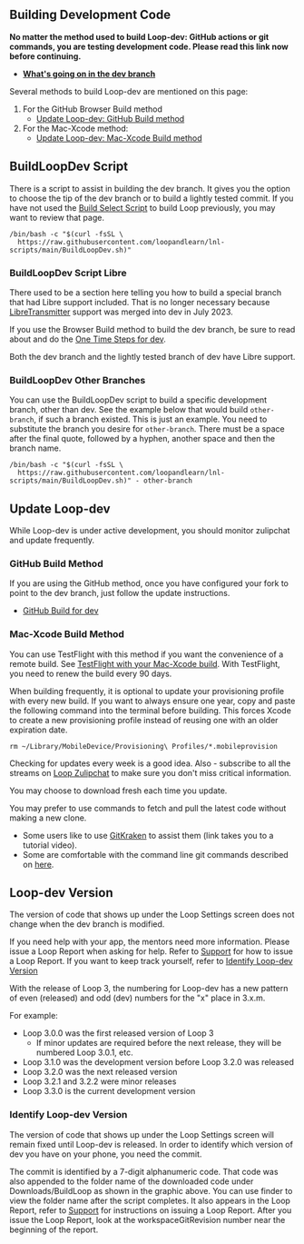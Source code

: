 ## Building Development Code

**No matter the method used to build Loop-dev: GitHub actions or git commands, you are testing development code. Please read this link now before continuing.**

* **[What's going on in the dev branch](../version/development.md#whats-going-on-in-the-dev-branch)**

Several methods to build Loop-dev are mentioned on this page:

1. For the GitHub Browser Build method
    * [Update Loop-dev: GitHub Build method](#github-build-method)
1. For the Mac-Xcode method:
    * [Update Loop-dev: Mac-Xcode Build method](#mac-xcode-build-method)

## BuildLoopDev Script

There is a script to assist in building the dev branch. It gives you the option to choose the tip of the dev branch or to build a lightly tested commit. If you have not used the [Build Select Script](../build/step14.md#build-select-script) to build Loop previously, you may want to review that page.

``` { .bash .copy title="Copy and Paste to start the BuildLoopDev script" }
/bin/bash -c "$(curl -fsSL \
  https://raw.githubusercontent.com/loopandlearn/lnl-scripts/main/BuildLoopDev.sh)"
```
### BuildLoopDev Script Libre

There used to be a section here telling you how to build a special branch that had Libre support included. That is no longer necessary because [LibreTransmitter](https://github.com/dabear/LibreTransmitter#libretransmitter-for-loop) support was merged into dev in July 2023.

If you use the Browser Build method to build the dev branch, be sure to read about and do the [One Time Steps for dev](../gh-actions/gh-update.md#one-time-changes).

Both the dev branch and the lightly tested branch of dev have Libre support.

### BuildLoopDev Other Branches

You can use the BuildLoopDev script to build a specific development branch, other than dev. See the example below that would build `other-branch`, if such a branch existed. This is just an example. You need to substitute the branch you desire for `other-branch`. There must be a space after the final quote, followed by a hyphen, another space and then the branch name.

``` { .bash .copy title="Example using <code>other-branch</code> with the BuildLoopDev script" }
/bin/bash -c "$(curl -fsSL \
  https://raw.githubusercontent.com/loopandlearn/lnl-scripts/main/BuildLoopDev.sh)" - other-branch
```

## Update Loop-dev

While Loop-dev is under active development, you should monitor zulipchat and update frequently.

### GitHub Build Method

If you are using the GitHub method, once you have configured your fork to point to the dev branch, just follow the update instructions.

* [GitHub Build for dev](../gh-actions/gh-update.md#github-build-for-dev)

### Mac-Xcode Build Method

You can use TestFlight with this method if you want the convenience of a remote build. See [TestFlight with your Mac-Xcode build](../build/testflight-xcode.md). With TestFlight, you need to renew the build every 90 days.

When building frequently, it is optional to update your provisioning profile with every new build. If you want to always ensure one year, copy and paste the following command into the terminal before building. This forces Xcode to create a new provisioning profile instead of reusing one with an older expiration date.

```title="Copy and Paste to remove Provisioning Profiles"
rm ~/Library/MobileDevice/Provisioning\ Profiles/*.mobileprovision
```

Checking for updates every week is a good idea. Also - subscribe to all the streams on [Loop Zulipchat](https://loop.zulipchat.com) to make sure you don't miss critical information.

You may choose to download fresh each time you update. 

You may prefer to use commands to fetch and pull the latest code without making a new clone.

* Some users like to use [GitKraken](https://support.gitkraken.com/) to assist them (link takes you to a tutorial video).
* Some are comfortable with the command line git commands described on [here](../version/loopworkspace.md#updating-loop-using-loopworkspace).

## Loop-dev Version

The version of code that shows up under the Loop Settings screen does not change when the dev branch is modified.

If you need help with your app, the mentors need more information. Please issue a Loop Report when asking for help. Refer to [Support](../loop-3/settings.md#support) for how to issue a Loop Report. If you want to keep track yourself, refer to [Identify Loop-dev Version](#identify-loop-dev-version)

With the release of Loop 3, the numbering for Loop-dev has a new pattern of even (released) and odd (dev) numbers for the "x" place in 3.x.m. 

For example:

* Loop 3.0.0 was the first released version of Loop 3
    * If minor updates are required before the next release, they will be numbered Loop 3.0.1, etc.
* Loop 3.1.0 was the development version before Loop 3.2.0 was released
* Loop 3.2.0 was the next released version
* Loop 3.2.1 and 3.2.2 were minor releases
* Loop 3.3.0 is the current development version

### Identify Loop-dev Version

The version of code that shows up under the Loop Settings screen will remain fixed until Loop-dev is released. In order to identify which version of dev you have on your phone, you need the commit.

The commit is identified by a 7-digit alphanumeric code.  That code was also appended to the folder name of the downloaded code under Downloads/BuildLoop as shown in the graphic above.  You can use finder to view the folder name after the script completes. It also appears in the Loop Report, refer to [Support](../loop-3/settings.md#support) for instructions on issuing a Loop Report. After you issue the Loop Report, look at the workspaceGitRevision number near the beginning of the report.
